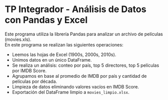 # TP Integrador - Análisis de Datos con Pandas y Excel

Este programa utiliza la librería Pandas para analizar un archivo de películas (movies.xls).  
En este programa se realizan las siguientes operaciones:
- Leemos las hojas de Excel (1900s, 2000s, 2010s).
- Unimos datos en un único DataFrame.
- Se realiza un análisis: conteo por país, top 5 directores, top 5 películas por IMDB Score.
- Agrupamos en base al promedio de IMDB por país y cantidad de películas por década.
- Limpieza de datos eliminando valores vacíos en IMDB Score.
- Exportación del DataFrame limpio a `movies_limpio.xlsx`.
